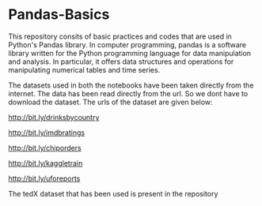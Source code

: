 # Pandas-Basics
This repository consits of basic practices and codes that are used in Python's Pandas library. In computer programming, pandas is a software library written for the Python programming language for data manipulation and analysis. In particular, it offers data structures and operations for manipulating numerical tables and time series.

The datasets used in both the notebooks have been taken directly from the internet. The data has been read directly from the url. So we dont have to download the dataset. The urls of the dataset are given below:

http://bit.ly/drinksbycountry

http://bit.ly/imdbratings

http://bit.ly/chiporders

http://bit.ly/kaggletrain

http://bit.ly/uforeports

The tedX dataset that has been used is present in the repository
